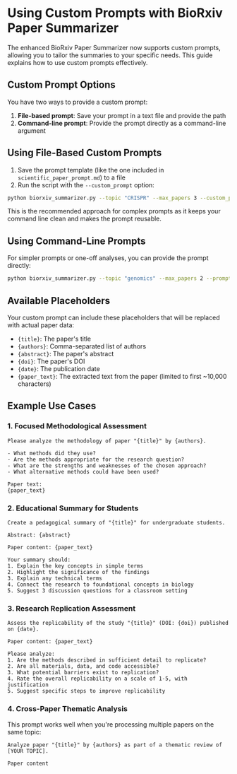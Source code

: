 # Using Custom Prompts with BioRxiv Paper Summarizer

The enhanced BioRxiv Paper Summarizer now supports custom prompts, allowing you to tailor the summaries to your specific needs. This guide explains how to use custom prompts effectively.

## Custom Prompt Options

You have two ways to provide a custom prompt:

1. **File-based prompt**: Save your prompt in a text file and provide the path
2. **Command-line prompt**: Provide the prompt directly as a command-line argument

## Using File-Based Custom Prompts

1. Save the prompt template (like the one included in `scientific_paper_prompt.md`) to a file
2. Run the script with the `--custom_prompt` option:

```bash
python biorxiv_summarizer.py --topic "CRISPR" --max_papers 3 --custom_prompt "scientific_paper_prompt.md"
```

This is the recommended approach for complex prompts as it keeps your command line clean and makes the prompt reusable.

## Using Command-Line Prompts

For simpler prompts or one-off analyses, you can provide the prompt directly:

```bash
python biorxiv_summarizer.py --topic "genomics" --max_papers 2 --prompt_string "Analyze the paper {title} by {authors}. Focus on methodological strengths and weaknesses."
```

## Available Placeholders

Your custom prompt can include these placeholders that will be replaced with actual paper data:

- `{title}`: The paper's title
- `{authors}`: Comma-separated list of authors
- `{abstract}`: The paper's abstract
- `{doi}`: The paper's DOI
- `{date}`: The publication date
- `{paper_text}`: The extracted text from the paper (limited to first ~10,000 characters)

## Example Use Cases

### 1. Focused Methodological Assessment

```
Please analyze the methodology of paper "{title}" by {authors}.

- What methods did they use?
- Are the methods appropriate for the research question?
- What are the strengths and weaknesses of the chosen approach?
- What alternative methods could have been used?

Paper text:
{paper_text}
```

### 2. Educational Summary for Students

```
Create a pedagogical summary of "{title}" for undergraduate students.

Abstract: {abstract}

Paper content: {paper_text}

Your summary should:
1. Explain the key concepts in simple terms
2. Highlight the significance of the findings
3. Explain any technical terms
4. Connect the research to foundational concepts in biology
5. Suggest 3 discussion questions for a classroom setting
```

### 3. Research Replication Assessment

```
Assess the replicability of the study "{title}" (DOI: {doi}) published on {date}.

Paper content: {paper_text}

Please analyze:
1. Are the methods described in sufficient detail to replicate?
2. Are all materials, data, and code accessible?
3. What potential barriers exist to replication?
4. Rate the overall replicability on a scale of 1-5, with justification
5. Suggest specific steps to improve replicability
```

### 4. Cross-Paper Thematic Analysis

This prompt works well when you're processing multiple papers on the same topic:

```
Analyze paper "{title}" by {authors} as part of a thematic review of [YOUR TOPIC].

Paper content
